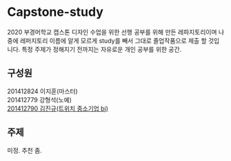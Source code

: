 # Capstone-study

2020 부경머학교 캡스톤 디자인 수업을 위한 선행 공부를 위해 만든 레파지토리이며
나중에 레퍼지토리 이름에 알게 모르게 study를 빼서 그대로 졸업작품으로 제출 할 것입니다.
특정 주제가 정해지기 전까지는 자유로운 개인 공부를 위한 공간.
<br>
## 구성원
201412824 이지훈(마스터)<br>
201412779 강형석(노예)<br>
[201412790 김진규(트위치 중소기업 bj)](https://www.twitch.tv/dnon7373)
<br>
## 주제
미정. 추천 좀.

